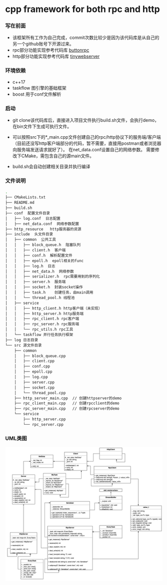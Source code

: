 cpp framework for both rpc and http
=======================
### 写在前面
- 该框架所有工作为自己完成，commit次数比较少是因为该代码库是从自己的另一个github账号下开源过来。
- rpc部分功能实现参考代码库 [buttonrpc](https://github.com/button-chen/buttonrpc_cpp14/blob/master/Serializer.hpp)
- http部分功能实现参考代码库 [tinywebserver](https://github.com/qinguoyi/TinyWebServer)

### 环境依赖
- c++17
- taskflow 图引擎的基础框架
- boost 用于conf文件解析

### 启动
- git clone该代码库后，直接进入项目文件执行build.sh文件，会执行demo，在bin文件下生成可执行文件。

- 可以按照src下的*_main.cpp文件创建自己的rpc/http协议下的服务端/客户端（目前还没写http客户端部分的代码，暂不需要，直接用postman或者浏览器向服务端发送请求就好了）。
  在net_data.conf设置自己的网络参数。
  需要修改下CMake，需包含自己的源main文件。

- build.sh会自动创建相关目录并执行编译

### 文件说明
```bash
.
├── CMakeLists.txt  
├── README.md
├── build.sh
├── conf  配置文件目录
│   ├── log.conf  日志配置
│   ├── net_data.conf  网络参数配置
├── http_resource   http服务器的资源
├── include  头文件目录
│   ├── common  公共工具
│   │   ├── block_queue.h  阻塞队列
│   │   ├── client.h  客户端
│   │   ├── conf.h  解析配置文件
│   │   ├── epoll.h  epoll相关的func
│   │   ├── log.h  日志
│   │   ├── net_data.h  网络参数
│   │   ├── serializer.h  rpc需要用到的序列化
│   │   ├── server.h  服务端
│   │   ├── socket.h  封装socket操作
│   │   ├── task.h    创建任务，由main调用
│   │   └── thread_pool.h 线程池
│   ├── service
│   │   ├── http_client.h http客户端（未实现）
│   │   ├── http_server.h http服务端
│   │   ├── rpc_client.h rpc客户端
│   │   ├── rpc_server.h rpc服务端
│   │   └── rpc_utils.h rpc工具
│   └── taskflow 并行任务执行框架
├── log 日志目录
└── src 源文件目录
    ├── common
    │   ├── block_queue.cpp
    │   ├── client.cpp
    │   ├── conf.cpp
    │   ├── epoll.cpp
    │   ├── log.cpp
    │   ├── server.cpp
    │   ├── socket.cpp
    │   └── thread_pool.cpp
    ├── http_server_main.cpp  // 创建httpserver的demo
    ├── rpc_client_main.cpp   // 创建rpcclient的demo
    ├── rpc_server_main.cpp   // 创建rpcserver的demo
    └── service
        ├── http_server.cpp
        └── rpc_server.cpp
```

### UML类图
![image](https://github.com/linkxxxup/cppnetwork/blob/907c54b3a133bc1e9b05c7b8c56889c7d197151e/http_resource/structure.png)
